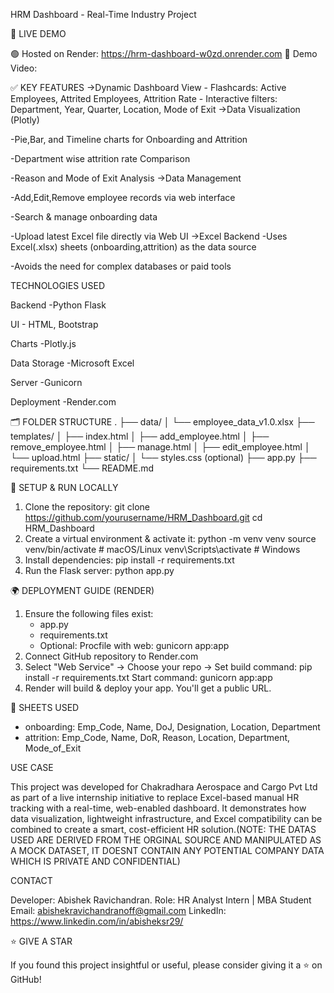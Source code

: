 HRM Dashboard - Real-Time Industry Project 

🔗 LIVE DEMO 

🟢 Hosted on Render: https://hrm-dashboard-w0zd.onrender.com 
🎥 Demo Video:  

✅ KEY FEATURES 
->Dynamic Dashboard View 
	  - Flashcards: Active Employees, Attrited Employees, Attrition Rate 
	  - Interactive filters: Department, Year, Quarter, Location, Mode of Exit 
->Data Visualization (Plotly) 

-Pie,Bar, and Timeline charts for Onboarding and Attrition 

-Department wise attrition rate Comparison 

-Reason and Mode of Exit Analysis 
->Data Management 

-Add,Edit,Remove employee records via web interface 

-Search & manage onboarding data 

-Upload latest Excel file directly via Web UI 
->Excel Backend 
	-Uses Excel(.xlsx) sheets (onboarding,attrition) as the data source 

-Avoids the need for complex databases or paid tools 
 

TECHNOLOGIES USED 

Backend -Python Flask 

UI - HTML, Bootstrap 

Charts -Plotly.js 

Data Storage -Microsoft Excel 

Server -Gunicorn 

Deployment -Render.com 

🗂️ FOLDER STRUCTURE 
. 
├── data/ 
│   └── employee_data_v1.0.xlsx 
├── templates/ 
│   ├── index.html 
│   ├── add_employee.html 
│   ├── remove_employee.html 
│   ├── manage.html 
│   ├── edit_employee.html 
│   └── upload.html 
├── static/ 
│   └── styles.css (optional) 
├── app.py 
├── requirements.txt 
└── README.md 
 

🚀 SETUP & RUN LOCALLY 

 
1. Clone the repository: 
   git clone https://github.com/yourusername/HRM_Dashboard.git 
   cd HRM_Dashboard 
2. Create a virtual environment & activate it: 
   python -m venv venv 
   source venv/bin/activate  # macOS/Linux 
   venv\Scripts\activate   # Windows 
3. Install dependencies: 
   pip install -r requirements.txt 
4. Run the Flask server: 
   python app.py 
 

 

 

🌍 DEPLOYMENT GUIDE (RENDER) 

 
1. Ensure the following files exist: 
   - app.py 
   - requirements.txt 
   - Optional: Procfile with web: gunicorn app:app 
2. Connect GitHub repository to Render.com 
3. Select "Web Service" → Choose your repo → Set build command: 
   pip install -r requirements.txt 
   Start command: 
   gunicorn app:app 
4. Render will build & deploy your app. You'll get a public URL. 

📁 SHEETS USED 

 
- onboarding: Emp_Code, Name, DoJ, Designation, Location, Department 
- attrition: Emp_Code, Name, DoR, Reason, Location, Department, Mode_of_Exit 

 USE CASE 

 
This project was developed for Chakradhara Aerospace and Cargo Pvt Ltd as part of a live internship initiative to replace Excel-based manual HR tracking with a real-time, web-enabled dashboard. It demonstrates how data visualization, lightweight infrastructure, and Excel compatibility can be combined to create a smart, cost-efficient HR solution.(NOTE: THE DATAS USED ARE DERIVED FROM THE ORGINAL SOURCE AND MANIPULATED AS A MOCK DATASET, IT DOESNT CONTAIN ANY POTENTIAL COMPANY DATA WHICH IS PRIVATE AND CONFIDENTIAL) 
 

  

CONTACT 

 
Developer: Abishek Ravichandran. 
Role: HR Analyst Intern | MBA Student 
Email: abishekravichandranoff@gmail.com 
LinkedIn: https://www.linkedin.com/in/abisheksr29/ 

⭐ GIVE A STAR 

If you found this project insightful or useful, please consider giving it a ⭐ on GitHub! 
